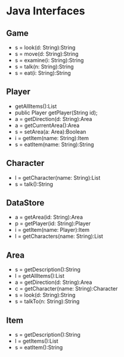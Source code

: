 Java Interfaces
===============

## Game
* s = look(d: String):String
* s = move(d: String):String
* s = examine(i: String):String
* s = talk(n: String):String
* s = eat(i: String):String
 
## Player
*  getAllItems():List
* public Player getPlayer(String id);
* a = getDirection(d: String):Area
* a = getCurrentArea():Area
* s = setArea(a: Area):Boolean
* i = getItem(name: String):Item
* s = eatItem(name: String):String
 
## Character
* l = getCharacter(name: String):List
* s = talk():String
 
## DataStore
* a = getArea(id: String):Area
* p = getPlayer(id: String):Player
* i = getItem(name: Player):Item
* l = getCharacters(name: String):List
 
## Area
* s = getDescription():String
* l = getAllItems():List
* a = getDirection(d: String):Area
* c = getCharacter(name: String):Character
* s = look(d: String):String
* s = talkTo(n: String):String
 
## Item
* s = getDescription():String
* l = getItems():List
* s = eatItem():String
